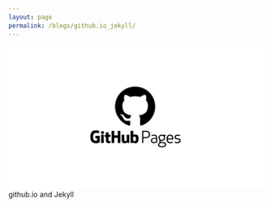 ```yaml
---
layout: page
permalink: /blogs/github.io_jekyll/
---
```


![githubio_pic](/pictures/github-pages.jpeg)
github.io and Jekyll
